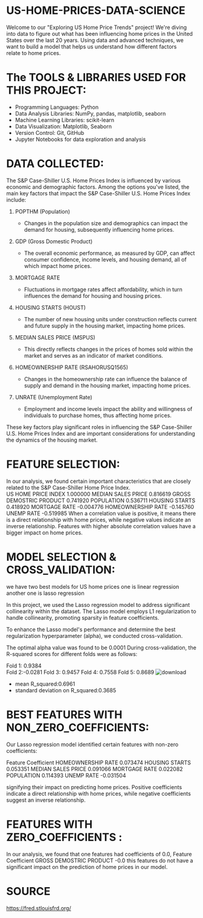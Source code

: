 # US-HOME-PRICES-DATA-SCIENCE

Welcome to our "Exploring US Home Price Trends" project! We're diving into data to figure out what has been influencing home prices in the United States over the last 20 years. Using data and advanced techniques, we want to build a model that helps us understand how different factors relate to home prices. 

# The TOOLS & LIBRARIES USED FOR THIS PROJECT:

- Programming Languages: Python
- Data Analysis Libraries: NumPy, pandas, matplotlib, seaborn
- Machine Learning Libraries: scikit-learn
- Data Visualization: Matplotlib, Seaborn
- Version Control: Git, GitHub
- Jupyter Notebooks for data exploration and analysis
  
# DATA COLLECTED:

The S&P Case-Shiller U.S. Home Prices Index is influenced by various economic and demographic factors. Among the options you've listed, the main key factors that impact the S&P Case-Shiller U.S. Home Prices Index include:

1. POPTHM (Population)
   - Changes in the population size and demographics can impact the demand for housing, subsequently influencing home prices.

2. GDP (Gross Domestic Product)
   - The overall economic performance, as measured by GDP, can affect consumer confidence, income levels, and housing demand, all of which impact home prices.

3. MORTGAGE RATE
   - Fluctuations in mortgage rates affect affordability, which in turn influences the demand for housing and housing prices.

4. HOUSING STARTS (HOUST)
   - The number of new housing units under construction reflects current and future supply in the housing market, impacting home prices.

5. MEDIAN SALES PRICE (MSPUS)
   - This directly reflects changes in the prices of homes sold within the market and serves as an indicator of market conditions.

6. HOMEOWNERSHIP RATE (RSAHORUSQ1565)
   - Changes in the homeownership rate can influence the balance of supply and demand in the housing market, impacting home prices.

7. UNRATE (Unemployment Rate)
   - Employment and income levels impact the ability and willingness of individuals to purchase homes, thus affecting home prices.

These key factors play significant roles in influencing the S&P Case-Shiller U.S. Home Prices Index and are important considerations for understanding the dynamics of the housing market.
# FEATURE SELECTION:
In our analysis, we found certain important characteristics that are closely related to the S&P Case-Shiller Home Price Index.   
US HOME PRICE INDEX        1.000000
MEDIAN SALES PRICE         0.816619
GROSS DEMOSTRIC PRODUCT    0.741920
POPULATION                 0.536711
HOUSING STARTS             0.418920
MORTGAGE RATE             -0.004776
HOMEOWNERSHIP RATE        -0.145760
UNEMP RATE                -0.519985
 When a correlation value is positive, it means there is a direct relationship with home prices, while negative values indicate an inverse relationship. Features with higher absolute correlation values have a bigger impact on home prices.
 
# MODEL SELECTION & CROSS_VALIDATION:

we have two best models for US home prices one is linear regression another one is lasso regression 

In this project, we used the Lasso regression model to address significant collinearity within the dataset. The Lasso model employs L1 regularization to handle collinearity, promoting sparsity in feature coefficients.

To enhance the Lasso model's performance and determine the best regularization hyperparameter (alpha), we conducted cross-validation.

The optimal alpha value was found to be 0.0001 
During cross-validation, the R-squared scores for different folds were as follows:

Fold 1: 0.9384        
Fold 2:-0.0281
Fold 3: 0.9457
Fold 4: 0.7558
Fold 5: 0.8689
![download](https://github.com/Samineni-Jayaprakash/US-HOME-PRICES-DATA-SCIENCE/assets/144466020/7d086f29-66c0-4eaf-9d3b-2672a6a6d41b)
* mean R_squared:0.6961
* standard deviation on R_squared:0.3685
  
# BEST FEATURES WITH NON_ZERO_COEFFICIENTS:

Our Lasso regression model identified certain features with non-zero coefficients:

 Feature	          Coefficient
HOMEOWNERSHIP RATE	  0.073474
HOUSING STARTS	      0.053351
MEDIAN SALES PRICE	  0.091066
MORTGAGE RATE	        0.022082
POPULATION	          0.114393
UNEMP RATE	         -0.031504

signifying their impact on predicting home prices.
Positive coefficients indicate a direct relationship with home prices, while negative coefficients suggest an inverse relationship.

# FEATURES WITH ZERO_COEFFICIENTS :

In our analysis, we found that one features had coefficients of 0.0,
Feature	                  Coefficient
GROSS DEMOSTRIC PRODUCT	   -0.0
this features  do not have a significant impact on the prediction of home prices in our model.

# SOURCE
https://fred.stlouisfrd.org/

